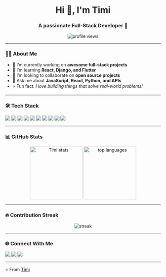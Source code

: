 <!-- Profile README for Timi -->

<h1 align="center">Hi 👋, I'm Timi</h1>
<h3 align="center">A passionate Full-Stack Developer 🚀</h3>

<p align="center">
  <img src="https://komarev.com/ghpvc/?username=Timi&label=Profile%20views&color=0e75b6&style=flat" alt="profile views" />
</p>

---

### 👨‍💻 About Me
- 🔭 I’m currently working on **awesome full-stack projects**  
- 🌱 I’m learning **React, Django, and Flutter**  
- 👯 I’m looking to collaborate on **open source projects**  
- 💬 Ask me about **JavaScript, React, Python, and APIs**  
- ⚡ Fun fact: *I love building things that solve real-world problems!*  

---

### 🛠️ Tech Stack
<p align="left">
  <!-- Languages -->
  <img src="https://img.shields.io/badge/Python-3776AB?style=for-the-badge&logo=python&logoColor=white"/>
  <img src="https://img.shields.io/badge/JavaScript-F7DF1E?style=for-the-badge&logo=javascript&logoColor=black"/>
  <img src="https://img.shields.io/badge/TypeScript-3178C6?style=for-the-badge&logo=typescript&logoColor=white"/>
  <img src="https://img.shields.io/badge/HTML5-E34F26?style=for-the-badge&logo=html5&logoColor=white"/>
  <img src="https://img.shields.io/badge/CSS3-1572B6?style=for-the-badge&logo=css3&logoColor=white"/>
  
  <!-- Frameworks -->
  <img src="https://img.shields.io/badge/React-20232A?style=for-the-badge&logo=react&logoColor=61DAFB"/>
  <img src="https://img.shields.io/badge/Django-092E20?style=for-the-badge&logo=django&logoColor=green"/>
  <img src="https://img.shields.io/badge/Flutter-02569B?style=for-the-badge&logo=flutter&logoColor=white"/>
  
  <!-- Databases -->
  <img src="https://img.shields.io/badge/PostgreSQL-316192?style=for-the-badge&logo=postgresql&logoColor=white"/>
  <img src="https://img.shields.io/badge/MySQL-005C84?style=for-the-badge&logo=mysql&logoColor=white"/>
</p>

---

### 📊 GitHub Stats
<p align="center">
  <img src="https://github-readme-stats.vercel.app/api?username=Timi&show_icons=true&theme=radical" alt="Timi stats" height="170"/>
  <img src="https://github-readme-stats.vercel.app/api/top-langs/?username=Timi&layout=compact&theme=radical" alt="top languages" height="170"/>
</p>

---

### 🔥 Contribution Streak
<p align="center">
  <img src="https://streak-stats.demolab.com?user=Timi&theme=radical&hide_border=true" alt="streak"/>
</p>

---

### 🌐 Connect With Me
<p align="left">
  <a href="https://linkedin.com/in/YOUR-LINKEDIN" target="blank">
    <img src="https://img.shields.io/badge/LinkedIn-0077B5?style=for-the-badge&logo=linkedin&logoColor=white"/>
  </a>
  <a href="mailto:YOURMAIL@gmail.com" target="blank">
    <img src="https://img.shields.io/badge/Gmail-D14836?style=for-the-badge&logo=gmail&logoColor=white"/>
  </a>
  <a href="https://twitter.com/YOUR-TWITTER" target="blank">
    <img src="https://img.shields.io/badge/Twitter-1DA1F2?style=for-the-badge&logo=twitter&logoColor=white"/>
  </a>
</p>

---

⭐️ From [Timi](https://github.com/Timi)
